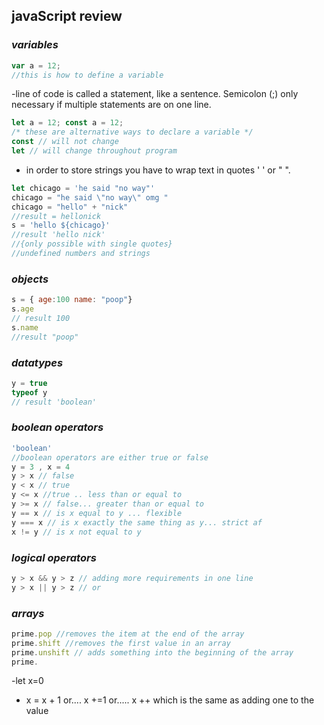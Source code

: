 ## javaScript review
### *variables*
```javascript
var a = 12;
//this is how to define a variable
```
-line of code is called a statement, like a sentence. Semicolon (;) only necessary if multiple statements are on one line.
```javascript
let a = 12; const a = 12;
/* these are alternative ways to declare a variable */
const // will not change
let // will change throughout program
```
- in order to store strings you have to wrap text in quotes ' ' or " ".
``` javaScript
let chicago = 'he said "no way"'
chicago = "he said \"no way\" omg "
chicago = "hello" + "nick"
//result = hellonick
s = 'hello ${chicago}'
//result 'hello nick'
//{only possible with single quotes}
//undefined numbers and strings
```
### *objects*

``` javaScript
s = { age:100 name: "poop"}
s.age
// result 100
s.name
//result "poop"
```
### *datatypes*

```javaScript
y = true
typeof y
// result 'boolean'
```
### *boolean operators*
```javaScript
'boolean'
//boolean operators are either true or false
y = 3 , x = 4
y > x // false
y < x // true
y <= x //true .. less than or equal to
y >= x // false... greater than or equal to
y == x // is x equal to y ... flexible
y === x // is x exactly the same thing as y... strict af
x != y // is x not equal to y
```
### *logical operators*
``` javaScript
y > x && y > z // adding more requirements in one line
y > x || y > z // or
```
### *arrays*
``` javaScript
prime.pop //removes the item at the end of the array
prime.shift //removes the first value in an array
prime.unshift // adds something into the beginning of the array
prime.
```
-let x=0
- x = x + 1 or.... x +=1 or..... x ++ which is the same as adding one to the value
